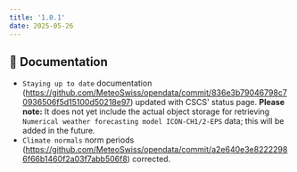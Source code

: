 ```yaml
---
title: '1.0.1'
date: 2025-05-26
---
```


## :memo: Documentation

- `Staying up to date` documentation (https://github.com/MeteoSwiss/opendata/commit/836e3b79046798c70936506f5d15100d50218e97) updated with CSCS' status page. **Please note:** It does not yet include the actual object storage for retrieving `Numerical weather forecasting model ICON-CH1/2-EPS` data; this will be added in the future.
- `Climate normals` norm periods (https://github.com/MeteoSwiss/opendata/commit/a2e640e3e82222986f66b1460f2a03f7abb506f8) corrected.
